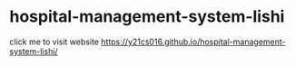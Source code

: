 # hospital-management-system-lishi
click me to visit website  https://y21cs016.github.io/hospital-management-system-lishi/

